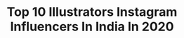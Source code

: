 ---
title: Top 10 Illustrators Instagram Influencers In India In 2020
description: >-
  Find top illustrators Instagram influencers in India in 2020. Most popular hashtags: #illustration #digitalart #artist #art.
platform: Instagram
hits: 211
text_top: Discover the best Instagram profiles on inBeat.
text_bottom: Our search engine aggregates 211 Instagram influencers like this in India for you to collaborate.
profiles:
  - username: "artist_teju_jangid"
    fullname: >-
      Teju jangid (suthar)
    bio: >-
      Artist, Writer, illustrator DM for paid work Brand/collab/paid promotion - tejumsuthar818@gmail.com Featured on @thrive @medium Order on fiverr
    location: "India"
    followers: 22527
    engagement: 1135
    commentsToLikes: 0.035760
    id: ck0tuuj8g8q860i19oyrxs8q5
    verified: false
    hashtags: "#illustrationoftheday, #caricature, #illustrator, #conceptartist"
  - username: "the_mandix_creation"
    fullname: >-
      vector / illustrator
    bio: >-
      ]Vector Art || illustrator ]I can Draw your Vector 🎨 ]💲[only paid] 💲 ]Book your order now..👇👇
    location: "India"
    followers: 6155
    engagement: 1324
    commentsToLikes: 0.092759
    id: ckap54j3ka6380i78ypt973um
    verified: false
    hashtags: "#vectorxvexel, #vector, #vexelartwork, #artoninstagram"
  - username: "dhwani09"
    fullname: >-
      D H W A N I I I I 🧿
    bio: >-
      📍Mumbai xx with xx tatts❗️ Founder: @queeninwithd ✨ influencer, business owner, illustrator, fashion designer for now🦋 Business/collaborations via 📧
    location: "India"
    followers: 118109
    engagement: 557
    commentsToLikes: 0.015699
    id: ck15u4a4qlcv40i19w0p3hskm
    verified: false
    hashtags: "#influencers, #fashion, #indianinfluencer, #viral"
  - username: "mamia.jsk"
    fullname: >-
      Mamia Shajaffar
    bio: >-
      It was meant be cute like "je vais te manger tout cru" etc you know. . Illustrator | dancer | model | writer | list goes on. Dm for orders.
    location: "India"
    followers: 19748
    engagement: 754
    commentsToLikes: 0.022765
    id: ck5c1oo43vm2c0i11dy7zg17u
    verified: false
    hashtags: "#nofilter"
  - username: "illustrationsbyjyoti"
    fullname: >-
      Jyoti Saha
    bio: >-
      Fashion designer | Fashion illustrator | Artist Email for commission work and wedding e-invites Chhattisgarh, India 🇮🇳
    location: "India"
    followers: 7329
    engagement: 2474
    commentsToLikes: 0.037380
    id: ckap84es3msau0i789j8cfro2
    verified: false
    hashtags: "#fashiondesign, #artgram, #fashionillustrator, #illustration"
  - username: "the_artrider"
    fullname: >-
      Sagar | the_artrider 👽
    bio: >-
      I’M THE COMBO OF ART🎨&RIDE🏍 ➖ ILLUSTRATOR & DESIGNER☢️ ➖ MINE💞ZARIA ➖ Designer @custom_exoticz ➖ JST #artrider THINGS💥 ➖ Powered by @ktm_india
    location: "India"
    followers: 19407
    engagement: 1450
    commentsToLikes: 0.068357
    id: ck0u6l0kc27z90i199cj326wx
    verified: false
    hashtags: "#ktmofficial, #bikergram, #bikersofinsta, #modifiedbikes"
  - username: "shyamli"
    fullname: >-
      Shyamli Panda
    bio: >-
      @devilztattooz * Graphic Artist/Illustrator / Tattoo Artist/Yoga Lover/ Chocolate Eater *
    location: "India"
    followers: 11895
    engagement: 721
    commentsToLikes: 0.017601
    id: ck15qf0z52iz20i19ppeal5p1
    verified: false
    hashtags: "#devilztattooz, #wip, #artpanda, #wfh"
  - username: "muhammed__suhail_"
    fullname: >-
      muhammed suhail
    bio: >-
      • Artist • Illustrator Youtube:
    location: "India"
    followers: 3409
    engagement: 2091
    commentsToLikes: 0.087047
    id: ckaouz0xf2f5b0i7885zlhgc1
    verified: false
    hashtags: "#pencildrawing, #artist, #artwork, #peopleinframe"
  - username: "ab_aspects"
    fullname: >-
      AB_aspects
    bio: >-
      artist,only when I get a free time🤠 Crazy illustrator🤪 Indian cinema lover🤩😍 Not for commercials 👋 Buddy 👬👫👭
    location: "India"
    followers: 21436
    engagement: 2045
    commentsToLikes: 0.013017
    id: ck8syl2g2l58h0j78cs3nhv40
    verified: false
    hashtags: "#movieart, #illustration, #minimalillustration, #tributeillustration"
  - username: "indian_illustrator"
    fullname: >-
      Uday Mohite
    bio: >-
      Samsung Galaxy Expert Illustrator from Mumbai
    location: "India"
    followers: 68324
    engagement: 1237
    commentsToLikes: 0.026178
    id: ck8ta47iqqeqw0j78iefgek1n
    verified: false
    hashtags: "#work, #art, #coronawarriors, #devi"
---